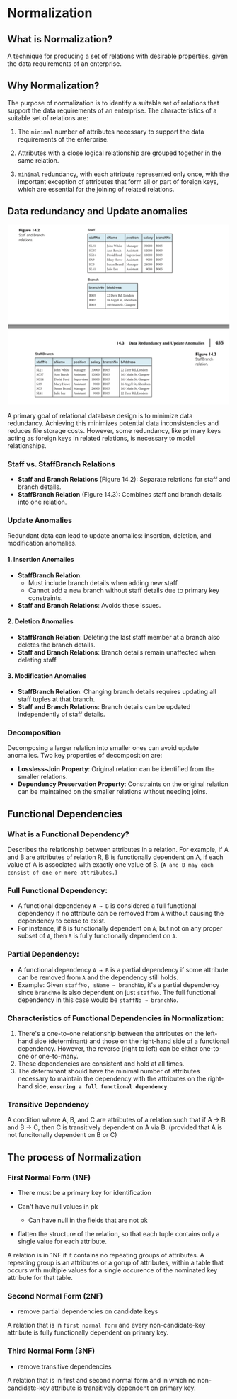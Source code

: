 # Normalization

## What is Normalization?

A technique for producing a set of relations with desirable properties, given the data requirements of an enterprise.

## Why Normalization?

The purpose of normalization is to identify a suitable set of relations that support the data requirements of an enterprise.
The characteristics of a suitable set of relations are:

1. The `minimal` number of attributes necessary to support the data requirements of the enterprise.

2. Attributes with a close logical relationship are grouped together in the same relation.

3. `minimal` redundancy, with each attribute represented only once, with the important exception of attributes that form all or part of foreign keys, which are essential for the joining of related relations.

## Data redundancy and Update anomalies

<p align = "center">
    <img src="images/nomEx.png" alt="File-based systems" width="500px">
</p>

A primary goal of relational database design is to minimize data redundancy. Achieving this minimizes potential data inconsistencies and reduces file storage costs. However, some redundancy, like primary keys acting as foreign keys in related relations, is necessary to model relationships.

### Staff vs. StaffBranch Relations

- **Staff and Branch Relations** (Figure 14.2): Separate relations for staff and branch details.
- **StaffBranch Relation** (Figure 14.3): Combines staff and branch details into one relation.

### Update Anomalies

Redundant data can lead to update anomalies: insertion, deletion, and modification anomalies.

#### 1. Insertion Anomalies

- **StaffBranch Relation**: 
  - Must include branch details when adding new staff.
  - Cannot add a new branch without staff details due to primary key constraints.
- **Staff and Branch Relations**: Avoids these issues.

#### 2. Deletion Anomalies

- **StaffBranch Relation**: Deleting the last staff member at a branch also deletes the branch details.
- **Staff and Branch Relations**: Branch details remain unaffected when deleting staff.

#### 3. Modification Anomalies

- **StaffBranch Relation**: Changing branch details requires updating all staff tuples at that branch.
- **Staff and Branch Relations**: Branch details can be updated independently of staff details.

### Decomposition

Decomposing a larger relation into smaller ones can avoid update anomalies. Two key properties of decomposition are:
- **Lossless-Join Property**: Original relation can be identified from the smaller relations.
- **Dependency Preservation Property**: Constraints on the original relation can be maintained on the smaller relations without needing joins.

## Functional Dependencies

### What is a Functional Dependency?

Describes the relationship between attributes in a relation. For example, if A and B are attributes of relation R, B is functionally dependent on A, if each value of A is associated with exactly one value of B. (`A and B may each consist of one or more attributes.`)

### **Full Functional Dependency**: 
  - A functional dependency `A → B` is considered a full functional dependency if no attribute can be removed from `A` without causing the dependency to cease to exist.
  - For instance, if `B` is functionally dependent on `A`, but not on any proper subset of `A`, then `B` is fully functionally dependent on `A`.
  
### **Partial Dependency**: 
  - A functional dependency `A → B` is a partial dependency if some attribute can be removed from `A` and the dependency still holds.
  - Example: Given `staffNo, sName → branchNo`, it's a partial dependency since `branchNo` is also dependent on just `staffNo`. The full functional dependency in this case would be `staffNo → branchNo`.

### **Characteristics of Functional Dependencies in Normalization**:
  1. There's a one-to-one relationship between the attributes on the left-hand side (determinant) and those on the right-hand side of a functional dependency. However, the reverse (right to left) can be either one-to-one or one-to-many.
  2. These dependencies are consistent and hold at all times.
  3. The determinant should have the minimal number of attributes necessary to maintain the dependency with the attributes on the right-hand side, **`ensuring a full functional dependency`**.

### Transitive Dependency

A condition where A, B, and C are attributes of a relation such that if A → B and B → C, then C is transitively dependent on A via B. (provided that A is not funcitonally dependent on B or C)

## The process of Normalization

### First Normal Form (1NF)

- There must be a primary key for identification

- Can't have null values in pk
  - Can have null in the fields that are not pk

- flatten the structure of the relation, so that each tuple contains only a single value for each attribute.

A relation is in 1NF if it contains no repeating groups of attributes. A repeating group is an attributes or a gorup of attributes, within a table that occurs with multiple values for a single occurence of the nominated key attribute for that table.

### Second Normal Form (2NF)

- remove partial dependencies on candidate keys

A relation that is in `first normal form` and every non-candidate-key attribute is fully functionally dependent on primary key.

### Third Normal Form (3NF)

- remove transitive dependencies

A relation that is in first and second normal form and in which no non-candidate-key attribute is transitively dependent on primary key.